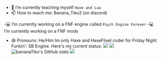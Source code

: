 
- 🌱 I’m currently teaching myself `Haxe and Lua`
- 📫 How to reach me: Banana_Tiko2 (on discord)

-💻 I’m currently working on a FNF engine called `Psych Engine Forever`
-💻 I’m currently working on a FNF mods 
- 😄 Pronouns: He/Him
  Im only Haxe and HaxeFlixel coder for Friday Night Funkin': SB Engine. Here's my current status: 
<img src="https://img.shields.io/badge/Windows 11-FFA500?logo=windows" /> <img src="https://img.shields.io/badge/haxe-logo.svg?logo=haxe" /> 
![bananaTiko's GitHub stats](https://github-readme-stats.vercel.app/api?username=bananaTiko&show_icons=true&theme=dark)
![](https://github-readme-stats.vercel.app/api/top-langs/?username=bananaTiko&layout=compact&show_icons=true&theme=dark)
